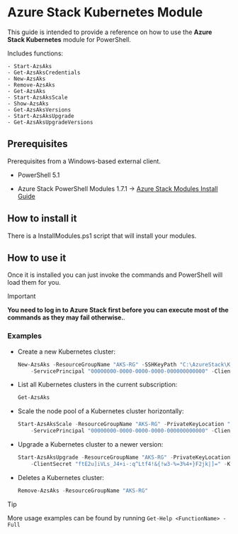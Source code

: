# Azure Stack Kubernetes Module

This guide is intended to provide a reference on how to use the **Azure Stack Kubernetes** module for PowerShell.

Includes functions:

    - Start-AzsAks
    - Get-AzsAksCredentials
    - New-AzsAks
    - Remove-AzsAks
    - Get-AzsAks
    - Start-AzsAksScale
    - Show-AzsAks
    - Get-AzsAksVersions
    - Start-AzsAksUpgrade
    - Get-AzsAksUpgradeVersions

## Prerequisites

Prerequisites from a Windows-based external client.

* PowerShell 5.1

* Azure Stack PowerShell Modules 1.7.1 -> [Azure Stack Modules Install Guide](https://docs.ukcloud.com/articles/azure/azs-how-configure-powershell-users.html)

## How to install it

There is a InstallModules.ps1 script that will install your modules.

## How to use it

Once it is installed you can just invoke the commands and PowerShell will load them for you.

> [!IMPORTANT]
> **You need to log in to Azure Stack first before you can execute most of the commands as they may fail otherwise.**.

### Examples

* Create a new Kubernetes cluster:

    ```PowerShell
    New-AzsAks -ResourceGroupName "AKS-RG" -SSHKeyPath "C:\AzureStack\KuberenetesKey.pub" `
        -ServicePrincipal "00000000-0000-0000-0000-000000000000" -ClientSecret "ftE2u]iVLs_J4+i-:q^Ltf4!&{!w3-%=3%4+}F2jk|]="
    ```

* List all Kubernetes clusters in the current subscription:

    ```PowerShell
    Get-AzsAks
    ```

* Scale the node pool of a Kubernetes cluster horizontally:

    ```PowerShell
    Start-AzsAksScale -ResourceGroupName "AKS-RG" -PrivateKeyLocation "C:\AzureStack\KuberenetesKey.ppk" `
        -ServicePrincipal "00000000-0000-0000-0000-000000000000" -ClientSecret "ftE2u]iVLs_J4+i-:q^Ltf4!&{!w3-%=3%4+}F2jk|]=" -NewNodeCount 5
    ```

* Upgrade a Kubernetes cluster to a newer version:

    ```PowerShell
    Start-AzsAksUpgrade -ResourceGroupName "AKS-RG" -PrivateKeyLocation "C:\AzureStack\KuberenetesKey.ppk" -ServicePrincipal "00000000-0000-0000-0000-000000000000" `
        -ClientSecret "ftE2u]iVLs_J4+i-:q^Ltf4!&{!w3-%=3%4+}F2jk|]=" -KubernetesUpgradeVersion "1.11.2"
    ```

* Deletes a Kubernetes cluster:

    ```PowerShell
    Remove-AzsAks -ResourceGroupName "AKS-RG"
    ```

> [!TIP]
> More usage examples can be found by running `Get-Help <FunctionName> -Full`
